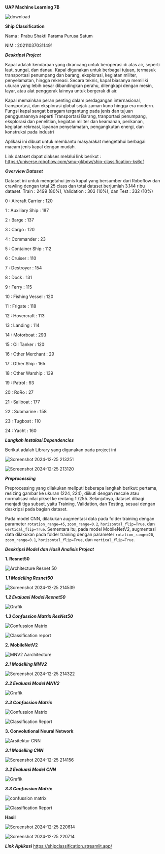 **UAP Machine Learning 7B**

![download](https://github.com/user-attachments/assets/ee8601aa-a332-40d8-b315-f9874423611a)

**Ship Classification**

Nama : Prabu Shakti Parama Purusa Satum

NIM  : 202110370311491

***Deskripsi Project***

Kapal adalah kendaraan yang dirancang untuk beroperasi di atas air, seperti laut, sungai, dan danau. Kapal digunakan untuk berbagai tujuan, termasuk transportasi penumpang dan barang, eksplorasi, kegiatan militer, penyelamatan, hingga rekreasi.
Secara teknis, kapal biasanya memiliki ukuran yang lebih besar dibandingkan perahu, dilengkapi dengan mesin, layar, atau alat penggerak lainnya untuk bergerak di air.

Kapal memainkan peran penting dalam perdagangan internasional, transportasi, dan eksplorasi global sejak zaman kuno hingga era modern.
Fungsi kapal sangat beragam tergantung pada jenis dan tujuan penggunaannya seperti Transportasi Barang, tranportasi penumpang, eksplorasi dan penelitian, kegiatan militer dan keamanan, perikanan, kegiatan rekreasi, layanan penyelamatan, pengangkutan energi, dan konstruksi pada industri

Aplikasi ini dibuat untuk membantu masyarakat mengetahui berbagai macam jenis kapal dengan mudah.

Link dataset dapat diakses melalui link berikut : https://universe.roboflow.com/smu-gkbdw/ship-classification-ks6cf

***Overview Dataset***

Dataset ini untuk mengetahui jenis kapal yang bersumber dari Roboflow dan crawling dengan total 25 class dan total dataset berjumlah 3.144 ribu dataset. Train : 2499 (80%), Validation : 303 (10%), dan Test : 332 (10%)

0 : Aircraft Carrier  :  120

1 : Auxiliary Ship    :  187

2 : Barge             :  137

3 : Cargo             :  120

4 : Commander         :  23

5 : Container Ship    :  112

6 : Cruiser           :  110

7 : Destroyer         :  154

8 : Dock              :  131

9 : Ferry             :  115

10 : Fishing Vessel   :  120

11 : Frigate          :  118 

12 : Hovercraft       :  113

13 : Landing          :  114

14 : Motorboat        :  293

15 : Oil Tanker       :  120

16 : Other Merchant   :  29

17 : Other Ship       :  165

18 : Other Warship    :  139

19 : Patrol           :  93

20 : RoRo             :  27

21 : Sailboat         :  177

22 : Submarine        :  158

23 : Tugboat          :  110

24 : Yacht            :  160

***Langkah Instalasi Dependencies***

Berikut adalah Library yang digunakan pada project ini

![Screenshot 2024-12-25 213251](https://github.com/user-attachments/assets/1164659e-4d5e-413b-bae9-b55b1a73c138)

![Screenshot 2024-12-25 213120](https://github.com/user-attachments/assets/1ae9fe45-2894-432c-9c21-69b1fa389a8d)

***Preprocessing***

Preprocessing yang dilakukan meliputi beberapa langkah berikut: pertama, resizing gambar ke ukuran (224, 224), diikuti dengan rescale atau normalisasi nilai piksel ke rentang 1./255. Selanjutnya, dataset dibagi menjadi tiga subset, yaitu Training, Validation, dan Testing, sesuai dengan deskripsi pada bagian dataset. 

Pada model CNN, dilakukan augmentasi data pada folder training dengan parameter `rotation_range=45`, `zoom_range=0.2`, `horizontal_flip=True`, dan `vertical_flip=True`. Sementara itu, pada model MobileNetV2, augmentasi data dilakukan pada folder training dengan parameter `rotation_range=20`, `zoom_range=0.1`, `horizontal_flip=True`, dan `vertical_flip=True`.

***Deskripsi Model dan Hasil Analisis Project***

**1. Resnet50**

![Architecture Resnet 50](https://github.com/user-attachments/assets/b3ef513b-7baa-46db-b8ad-9771afa09b63)

***1.1 Modelling Resnet50***

![Screenshot 2024-12-25 214539](https://github.com/user-attachments/assets/47df4f5c-3bd5-46ab-b103-a0be0aeb1f9b)

***1.2 Evaluasi Model Resnet50***

![Grafik](https://github.com/user-attachments/assets/f56bb159-4fb2-40f1-b461-be7545b6b4cd)

***1.3 Confussion Matrix ResNet50***

![Confussion Matrix](https://github.com/user-attachments/assets/19ac7c73-f9b9-4e82-865f-ad1604bea355)

![Classification report](https://github.com/user-attachments/assets/f86fc9c2-2c48-4d0d-af82-b1765ab43836)

**2. MobileNetV2**

![MNV2 Aarchitecture](https://github.com/user-attachments/assets/d5901155-f4fb-4138-ad2f-b52bd2df015c)

***2.1 Modelling MNV2***

![Screenshot 2024-12-25 214322](https://github.com/user-attachments/assets/01527eb7-3893-4581-887b-6799dfd7cf33)

***2.2 Evaluasi Model MNV2***

![Grafik](https://github.com/user-attachments/assets/4938f4dd-a44b-44c9-ad6f-ecc5dac12813)

***2.3 Confussion Matrix***

![Confussion Matrix](https://github.com/user-attachments/assets/5cbca4f9-9f80-432b-b136-0ecfdc9e5119)


![Classification Report](https://github.com/user-attachments/assets/8eb22de3-19cc-4275-89b2-f75fe84a0c72)

**3. Convolutional Neural Network**

![Arsitektur CNN](https://github.com/user-attachments/assets/e4933dcf-099f-4c3e-bd86-7b9cfd4798d1)

***3.1 Modelling CNN***

![Screenshot 2024-12-25 214156](https://github.com/user-attachments/assets/2ed9f82d-d818-4290-b90b-ce1f4dccf8b3)


***3.2 Evaluasi Model CNN***


![Grafik](https://github.com/user-attachments/assets/e97b8b20-5eb9-464b-8b44-8c11e1eb9714)

***3.3 Confussion Matrix***

![confussion matrix](https://github.com/user-attachments/assets/886a0c68-f58d-46a1-a994-e4283acfd82b)

![Classification Report](https://github.com/user-attachments/assets/aa355f85-23b9-4afd-a9ed-81864002fcd0)


**Hasil**

![Screenshot 2024-12-25 220614](https://github.com/user-attachments/assets/237bb392-e187-4763-9645-603b4e11046b)

![Screenshot 2024-12-25 220714](https://github.com/user-attachments/assets/601c06df-e19c-4f4a-9e3d-75d41093cbdd)


***Link Aplikasi***
https://shipclassification.streamlit.app/
